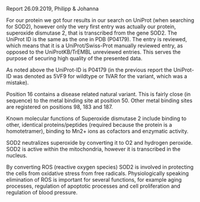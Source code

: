 Report 26.09.2019, Philipp & Johanna

For our protein we got four results in our search on UniProt (when searching for SOD2), however only the very first entry was actually 
our protein, superoxide dismutase 2, that is transcribed from the gene SOD2. The UniProt ID is the same as the one in PDB (P04179). 
The entry is reviewed, which means that it is a UniProt/Swiss-Prot manually reviewed entry, as opposed to the UniProtKB/TrEMBL unreviewed 
entries. This serves the purpose of securing high quality of the presented data.

As noted above the UniProt-ID is P04179 (in the previous report the UniProt-ID was denoted as 5VF9 for wildtype or 1VAR for the variant, 
which was a mistake).

Position 16 contains a disease related natural variant. This is fairly close (in sequence) to the metal binding site at position 50. 
Other metal binding sites are registered on positions 98, 183 and 187.

Known molecular functions of Superoxide dismutase 2 include binding to other, identical proteins/peptides (required because the protein 
is a homotetramer), binding to Mn2+ ions as cofactors and enzymatic activity.

SOD2 neutralizes superoxide by converting it to O2 and hydrogen peroxide. SOD2 is active within the mitochondria, however it is 
transcribed in the nucleus.

By converting ROS (reactive oxygen species) SOD2 is involved in protecting the cells from oxidative stress from free radicals. 
Physiologically speaking elimination of ROS is important for several functions, for example aging processes, regulation of apoptotic 
processes and cell proliferation and regulation of blood pressure.
